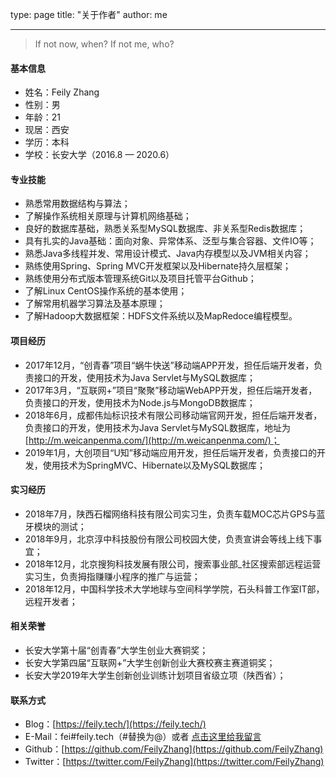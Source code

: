 type: page
title: "关于作者"
author: me

---

> If not now, when? If not me, who?

#### 基本信息

+ 姓名：Feily Zhang
+ 性别：男
+ 年龄：21
+ 现居：西安
+ 学历：本科
+ 学校：长安大学（2016.8 — 2020.6）

#### 专业技能

+ 熟悉常用数据结构与算法；
+ 了解操作系统相关原理与计算机网络基础；
+ 良好的数据库基础，熟悉关系型MySQL数据库、非关系型Redis数据库；
+ 具有扎实的Java基础：面向对象、异常体系、泛型与集合容器、文件IO等；
+ 熟悉Java多线程并发、常用设计模式、Java内存模型以及JVM相关内容；
+ 熟练使用Spring、Spring MVC开发框架以及Hibernate持久层框架；
+ 熟练使用分布式版本管理系统Git以及项目托管平台Github；
+ 了解Linux CentOS操作系统的基本使用；
+ 了解常用机器学习算法及基本原理；
+ 了解Hadoop大数据框架：HDFS文件系统以及MapRedoce编程模型。

#### 项目经历

+ 2017年12月，“创青春”项目“蜗牛快送”移动端APP开发，担任后端开发者，负责接口的开发，使用技术为Java Servlet与MySQL数据库；
+ 2017年3月，“互联网+”项目“聚聚”移动端WebAPP开发，担任后端开发者，负责接口的开发，使用技术为Node.js与MongoDB数据库；
+ 2018年6月，成都伟灿标识技术有限公司移动端官网开发，担任后端开发者，负责接口的开发，使用技术为Java Servlet与MySQL数据库，地址为[http://m.weicanpenma.com/](http://m.weicanpenma.com/)；
+ 2019年1月，大创项目“U知”移动端应用开发，担任后端开发者，负责接口的开发，使用技术为SpringMVC、Hibernate以及MySQL数据库；

#### 实习经历

+ 2018年7月，陕西石榴网络科技有限公司实习生，负责车载MOC芯片GPS与蓝牙模块的测试；
+ 2018年9月，北京淳中科技股份有限公司校园大使，负责宣讲会等线上线下事宜；
+ 2018年12月，北京搜狗科技发展有限公司，搜索事业部_社区搜索部远程运营实习生，负责拇指赚赚小程序的推广与运营；
+ 2018年12月，中国科学技术大学地球与空间科学学院，石头科普工作室IT部，远程开发者；

#### 相关荣誉

+ 长安大学第十届“创青春”大学生创业大赛铜奖；
+ 长安大学第四届“互联网+”大学生创新创业大赛校赛主赛道铜奖；
+ 长安大学2019年大学生创新创业训练计划项目省级立项（陕西省）；

#### 联系方式 

+ Blog：[https://feily.tech/](https://feily.tech/)
+ E-Mail：fei#feily.tech（#替换为@）或者 [点击这里给我留言](http://mail.qq.com/cgi-bin/qm_share?t=qm_mailme&email=IUdESBUWExcTFGFHTllMQEhND0JOTA)
+ Github：[https://github.com/FeilyZhang](https://github.com/FeilyZhang)
+ Twitter：[https://twitter.com/FeilyZhang](https://twitter.com/FeilyZhang)